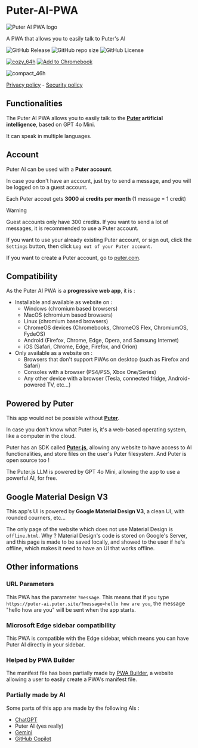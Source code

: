 # Puter-AI-PWA

![Puter AI PWA logo](https://zac0511.github.io/Puter-AI-PWA/icons/windows11/Square44x44Logo.targetsize-64.png)

A PWA that allows you to easily talk to Puter's AI

![GitHub Release](https://img.shields.io/github/v/release/Zac0511/Puter-AI-PWA?label=latest%20version) ![GitHub repo size](https://img.shields.io/github/repo-size/Zac0511/Puter-AI-PWA) ![GitHub License](https://img.shields.io/github/license/Zac0511/Puter-AI-PWA)

[![cozy_64h](https://github.com/user-attachments/assets/b6f66a23-d565-4945-ac14-3742b5754b02)](https://puter.com/app/ai-chat) <a href="https://zac0511.github.io/Puter-AI-PWA/index.html?utm_source=github-repo">
  <img src="https://chromeos.dev/badges/en/secondary.svg" alt="Add to Chromebook"/>
</a>

![compact_46h](https://github.com/user-attachments/assets/8f0fdb87-66ec-440d-a6a3-c233c55580a2)

[Privacy policy](https://github.com/Zac0511/Puter-AI-PWA/blob/main/docs/PRIVACY.md) - [Security policy](https://github.com/Zac0511/Puter-AI-PWA/blob/main/docs/SECURITY.md)

## Functionalities 
The Puter AI PWA allows you to easily talk to the **[Puter](https://github.com/HeyPuter/puter) artificial intelligence**, based on GPT 4o Mini.

It can speak in multiple languages.

## Account
Puter AI can be used with a **Puter account**.

In case you don't have an account, just try to send a message, and you will be logged on to a guest account.

Each Puter accout gets **3000 ai credits per month** (1 message = 1 credit)

> [!WARNING]
> Guest accounts only have 300 credits. If you want to send a lot of messages, it is recommended to use a Puter account.

If you want to use your already existing Puter account, or sign out, click the `Settings` button, then click `Log out of your Puter account`.

If you want to create a Puter account, go to [puter.com](https://puter.com).

## Compatibility
As the Puter AI PWA is a **progressive web app**, it is :
* Installable and available as website on :
  * Windows (chromium based browsers)
  * MacOS (chromium based browsers)
  * Linux (chromium based browsers)
  * ChromeOS devices (Chromebooks, ChromeOS Flex, ChromiumOS, FydeOS)
  * Android (Firefox, Chrome, Edge, Opera, and Samsung Internet)
  * iOS (Safari, Chrome, Edge, Firefox, and Orion)
* Only available as a website on :
  * Browsers that don't support PWAs on desktop (such as Firefox and Safari)
  * Consoles with a browser (PS4/PS5, Xbox One/Series)
  * Any other device with a browser (Tesla, connected fridge, Android-powered TV, etc...)

## Powered by Puter
This app would not be possible without [**Puter**](https://github.com/HeyPuter/puter).

In case you don't know what Puter is, it's a web-based operating system, like a computer in the cloud.

Puter has an SDK called **[Puter.js](https://docs.puter.com/)**, allowing any website to have access to AI functionalities, and store files on the user's Puter filesystem. And Puter is open source too !

The Puter.js LLM is powered by GPT 4o Mini, allowing the app to use a powerful AI, for free.

## Google Material Design V3
This app's UI is powered by **Google Material Design V3**, a clean UI, with rounded courners, etc...

The only page of the website which does not use Material Design is `offline.html`. Why ? Material Design's code is stored on Google's Server, and this page is made to be saved locally, and showed to the user if he's offline, which makes it need to have an UI that works offline.

## Other informations

### URL Parameters
This PWA has the parameter `?message`. This means that if you type `https://puter-ai.puter.site/?message=hello how are you`, the message "hello how are you" will be sent when the app starts.

### Microsoft Edge sidebar compatibility
This PWA is compatible with the Edge sidebar, which means you can have Puter AI directly in your sidebar.

### Helped by PWA Builder
The manifest file has been partially made by [PWA Builder](https://www.pwabuilder.com/), a website allowing a user to easily create a PWA's manifest file.

### Partially made by AI
Some parts of this app are made by the following AIs :

- [ChatGPT](https://chatgpt.com)
- Puter AI (yes really)
- [Gemini](https://gemini.google.com)
- [GitHub Copilot](https://github.com/copilot/)
